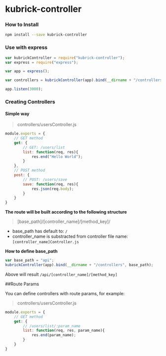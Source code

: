 # kubrick-controller

### How to Install
```bash
npm install --save kubrick-controller
```

### Use with express
```js
var kubrickController = require("kubrick-controller");
var express = require("express");

var app = express();

var controllers = kubrickController(app).bind(__dirname + "/controllers");

app.listen(3000);
```

### Creating Controllers
#### Simple way
>controllers/usersController.js

```js
module.exports = {
    // GET method
    get: {
        // GET: /users/list
        list: function(req, res){
            res.end("Hello World");
        }
    },
    // POST method
    post: {
        // POST: /users/save
        save: function(req, res){
            res.json(req.body);
        }
    }
}
```

**The route will be built according to the following structure**

>[base_path]/[controller_name]/[method_key]/

* base_path has default to: `/`
* controller_name is substracted from controller file name: `[controller_name]Controller.js`

**How to define base_path**
```js
var base_path = "api";
kubrickController(app).bind(__dirname + "/controllers", base_path);
```
Above will result `/api/[controller_name]/[method_key]`


##Route Params

You can define controllers with route params, for example:

>controllers/usersController.js

```js
module.exports = {
    // GET method
    get: {
        // /users/list/:param_name
        list: function(req, res, param_name){
            res.end(param_name);
        }
    }
}
```


